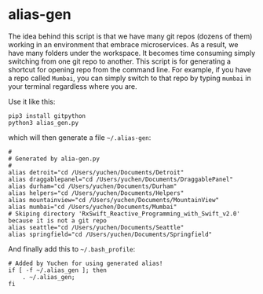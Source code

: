 # alias-gen

The idea behind this script is that we have many git repos (dozens of them) working in an environment that embrace microservices. As a result, we have many folders under the workspace. It becomes time consuming simply switching from one git repo to another. This script is for generating a shortcut for opening repo from the command line. For example, if you have a repo called `Mumbai`, you can simply switch to that repo by typing `mumbai` in your terminal regardless where you are. 

Use it like this:

	pip3 install gitpython
	python3 alias_gen.py

which will then generate a file `~/.alias-gen`:

	#
	# Generated by alia-gen.py
	#
	alias detroit="cd /Users/yuchen/Documents/Detroit"
	alias draggablepanel="cd /Users/yuchen/Documents/DraggablePanel"
	alias durham="cd /Users/yuchen/Documents/Durham"
	alias helpers="cd /Users/yuchen/Documents/Helpers"
	alias mountainview="cd /Users/yuchen/Documents/MountainView"
	alias mumbai="cd /Users/yuchen/Documents/Mumbai"
	# Skiping directory 'RxSwift_Reactive_Programming_with_Swift_v2.0' because it is not a git repo
	alias seattle="cd /Users/yuchen/Documents/Seattle"
	alias springfield="cd /Users/yuchen/Documents/Springfield"

And finally add this to `~/.bash_profile`:

	# Added by Yuchen for using generated alias!
	if [ -f ~/.alias_gen ]; then 
	    . ~/.alias_gen;
	fi
